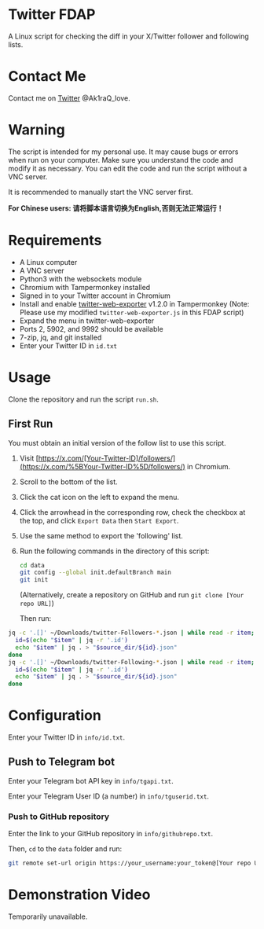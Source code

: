 # Twitter FDAP

A Linux script for checking the diff in your X/Twitter follower and following lists.

# Contact Me

Contact me on [Twitter](https://x.com/Ak1raQ_love) @Ak1raQ_love.

# Warning

The script is intended for my personal use. It may cause bugs or errors when run on your computer. Make sure you understand the code and modify it as necessary. You can edit the code and run the script without a VNC server.

It is recommended to manually start the VNC server first.

**For Chinese users: 请将脚本语言切换为English,否则无法正常运行！**

# Requirements

- A Linux computer
- A VNC server
- Python3 with the websockets module
- Chromium with Tampermonkey installed
- Signed in to your Twitter account in Chromium
- Install and enable [twitter-web-exporter](https://github.com/prinsss/twitter-web-exporter) v1.2.0 in Tampermonkey (Note: Please use my modified `twitter-web-exporter.js` in this FDAP script)
- Expand the menu in twitter-web-exporter
- Ports 2, 5902, and 9992 should be available
- 7-zip, jq, and git installed
- Enter your Twitter ID in `id.txt`

# Usage

Clone the repository and run the script `run.sh`.

## First Run

You must obtain an initial version of the follow list to use this script.

1. Visit [https://x.com/[Your-Twitter-ID]/followers/](https://x.com/%5BYour-Twitter-ID%5D/followers/) in Chromium.

2. Scroll to the bottom of the list.

3. Click the cat icon on the left to expand the menu.

4. Click the arrowhead in the corresponding row, check the checkbox at the top, and click `Export Data` then `Start Export`.

5. Use the same method to export the 'following' list.

6. Run the following commands in the directory of this script:
   
   ```bash
   cd data
   git config --global init.defaultBranch main
   git init
   ```
   
   (Alternatively, create a repository on GitHub and run `git clone [Your repo URL]`)
   
   Then run:

```bash
jq -c '.[]' ~/Downloads/twitter-Followers-*.json | while read -r item; do
  id=$(echo "$item" | jq -r '.id')
  echo "$item" | jq . > "$source_dir/${id}.json"
done
jq -c '.[]' ~/Downloads/twitter-Following-*.json | while read -r item; do
  id=$(echo "$item" | jq -r '.id')
  echo "$item" | jq . > "$source_dir/${id}.json"
done
```

# Configuration

Enter your Twitter ID in `info/id.txt`.

## Push to Telegram bot

Enter your Telegram bot API key in `info/tgapi.txt`.

Enter your Telegram User ID (a number) in `info/tguserid.txt`.

### Push to GitHub repository

Enter the link to your GitHub repository in `info/githubrepo.txt`.

Then, `cd` to the `data` folder and run:

```bash
git remote set-url origin https://your_username:your_token@[Your repo URL]
```

# Demonstration Video

Temporarily unavailable.

